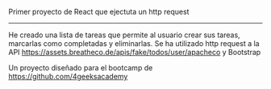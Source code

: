 Primer proyecto de React que ejectuta un http request

-----------------------------------------------------
He creado una lista de tareas que permite al usuario crear sus tareas, marcarlas como completadas y eliminarlas.
Se ha utilizado http request a la API https://assets.breatheco.de/apis/fake/todos/user/apacheco y Bootstrap

Un proyecto diseñado para el bootcamp de https://github.com/4geeksacademy
